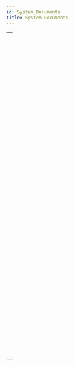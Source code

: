 ```yaml
---
id: System_Documents
title: System Documents
---
```

||
|---|
|[<!-- INCLUDE #_command_.Append document.Syntax -->](../../commands-legacy/append-document.md)<br/><!-- INCLUDE #_command_.Append document.Summary -->|
|[<!-- INCLUDE #_command_.CLOSE DOCUMENT.Syntax -->](../../commands-legacy/close-document.md)<br/><!-- INCLUDE #_command_.CLOSE DOCUMENT.Summary -->|
|[<!-- INCLUDE #_command_.Convert path POSIX to system.Syntax -->](../../commands-legacy/convert-path-posix-to-system.md)<br/><!-- INCLUDE #_command_.Convert path POSIX to system.Summary -->|
|[<!-- INCLUDE #_command_.Convert path system to POSIX.Syntax -->](../../commands-legacy/convert-path-system-to-posix.md)<br/><!-- INCLUDE #_command_.Convert path system to POSIX.Summary -->|
|[<!-- INCLUDE #_command_.COPY DOCUMENT.Syntax -->](../../commands-legacy/copy-document.md)<br/><!-- INCLUDE #_command_.COPY DOCUMENT.Summary -->|
|[<!-- INCLUDE #_command_.CREATE ALIAS.Syntax -->](../../commands-legacy/create-alias.md)<br/><!-- INCLUDE #_command_.CREATE ALIAS.Summary -->|
|[<!-- INCLUDE #_command_.Create document.Syntax -->](../../commands-legacy/create-document.md)<br/><!-- INCLUDE #_command_.Create document.Summary -->|
|[<!-- INCLUDE #_command_.CREATE FOLDER.Syntax -->](../../commands-legacy/create-folder.md)<br/><!-- INCLUDE #_command_.CREATE FOLDER.Summary -->|
|[<!-- INCLUDE #_command_.DELETE DOCUMENT.Syntax -->](../../commands-legacy/delete-document.md)<br/><!-- INCLUDE #_command_.DELETE DOCUMENT.Summary -->|
|[<!-- INCLUDE #_command_.DELETE FOLDER.Syntax -->](../../commands-legacy/delete-folder.md)<br/><!-- INCLUDE #_command_.DELETE FOLDER.Summary -->|
|[<!-- INCLUDE #_command_.DOCUMENT LIST.Syntax -->](../../commands-legacy/document-list.md)<br/><!-- INCLUDE #_command_.DOCUMENT LIST.Summary -->|
|[<!-- INCLUDE #_command_.Document to text.Syntax -->](../../commands-legacy/document-to-text.md)<br/><!-- INCLUDE #_command_.Document to text.Summary -->|
|[<!-- INCLUDE #_command_.FOLDER LIST.Syntax -->](../../commands-legacy/folder-list.md)<br/><!-- INCLUDE #_command_.FOLDER LIST.Summary -->|
|[<!-- INCLUDE #_command_.GET DOCUMENT ICON.Syntax -->](../../commands-legacy/get-document-icon.md)<br/><!-- INCLUDE #_command_.GET DOCUMENT ICON.Summary -->|
|[<!-- INCLUDE #_command_.Get document position.Syntax -->](../../commands-legacy/get-document-position.md)<br/><!-- INCLUDE #_command_.Get document position.Summary -->|
|[<!-- INCLUDE #_command_.GET DOCUMENT PROPERTIES.Syntax -->](../../commands-legacy/get-document-properties.md)<br/><!-- INCLUDE #_command_.GET DOCUMENT PROPERTIES.Summary -->|
|[<!-- INCLUDE #_command_.Get document size.Syntax -->](../../commands-legacy/get-document-size.md)<br/><!-- INCLUDE #_command_.Get document size.Summary -->|
|[<!-- INCLUDE #_command_.Localized document path.Syntax -->](../../commands-legacy/localized-document-path.md)<br/><!-- INCLUDE #_command_.Localized document path.Summary -->|
|[<!-- INCLUDE #_command_.MOVE DOCUMENT.Syntax -->](../../commands-legacy/move-document.md)<br/><!-- INCLUDE #_command_.MOVE DOCUMENT.Summary -->|
|[<!-- INCLUDE #_command_.Object to path.Syntax -->](../../commands-legacy/object-to-path.md)<br/><!-- INCLUDE #_command_.Object to path.Summary -->|
|[<!-- INCLUDE #_command_.Open document.Syntax -->](../../commands-legacy/open-document.md)<br/><!-- INCLUDE #_command_.Open document.Summary -->|
|[<!-- INCLUDE #_command_.Path to object.Syntax -->](../../commands-legacy/path-to-object.md)<br/><!-- INCLUDE #_command_.Path to object.Summary -->|
|[<!-- INCLUDE #_command_.RESOLVE ALIAS.Syntax -->](../../commands-legacy/resolve-alias.md)<br/><!-- INCLUDE #_command_.RESOLVE ALIAS.Summary -->|
|[<!-- INCLUDE #_command_.Select document.Syntax -->](../../commands-legacy/select-document.md)<br/><!-- INCLUDE #_command_.Select document.Summary -->|
|[<!-- INCLUDE #_command_.Select folder.Syntax -->](../../commands-legacy/select-folder.md)<br/><!-- INCLUDE #_command_.Select folder.Summary -->|
|[<!-- INCLUDE #_command_.SET DOCUMENT POSITION.Syntax -->](../../commands-legacy/set-document-position.md)<br/><!-- INCLUDE #_command_.SET DOCUMENT POSITION.Summary -->|
|[<!-- INCLUDE #_command_.SET DOCUMENT PROPERTIES.Syntax -->](../../commands-legacy/set-document-properties.md)<br/><!-- INCLUDE #_command_.SET DOCUMENT PROPERTIES.Summary -->|
|[<!-- INCLUDE #_command_.SET DOCUMENT SIZE.Syntax -->](../../commands-legacy/set-document-size.md)<br/><!-- INCLUDE #_command_.SET DOCUMENT SIZE.Summary -->|
|[<!-- INCLUDE #_command_.SHOW ON DISK.Syntax -->](../../commands-legacy/show-on-disk.md)<br/><!-- INCLUDE #_command_.SHOW ON DISK.Summary -->|
|[<!-- INCLUDE #_command_.Test path name.Syntax -->](../../commands-legacy/test-path-name.md)<br/><!-- INCLUDE #_command_.Test path name.Summary -->|
|[<!-- INCLUDE #_command_.TEXT TO DOCUMENT.Syntax -->](../../commands-legacy/text-to-document.md)<br/><!-- INCLUDE #_command_.TEXT TO DOCUMENT.Summary -->|
|[<!-- INCLUDE #_command_.VOLUME ATTRIBUTES.Syntax -->](../../commands-legacy/volume-attributes.md)<br/><!-- INCLUDE #_command_.VOLUME ATTRIBUTES.Summary -->|
|[<!-- INCLUDE #_command_.VOLUME LIST.Syntax -->](../../commands-legacy/volume-list.md)<br/><!-- INCLUDE #_command_.VOLUME LIST.Summary -->|
